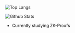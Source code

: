 <div align="left">
<div/>
  
![Top Langs](https://github-readme-stats.vercel.app/api/top-langs/?username=mmsaki&count_private=true&layout=compact&langs_count=8&hide=html,asp,c%23)
  
![Github Stats](https://github-readme-stats.vercel.app/api?username=mmsaki)

- Currently studying ZK-Proofs
